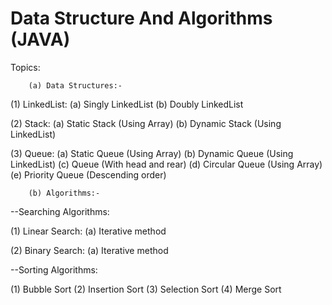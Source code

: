 # Data Structure And Algorithms (JAVA)

Topics:

        (a) Data Structures:-
        
(1) LinkedList:
    (a) Singly LinkedList
    (b) Doubly LinkedList

(2) Stack:
    (a) Static Stack (Using Array)
    (b) Dynamic Stack (Using LinkedList)
    
(3) Queue:
    (a) Static Queue (Using Array)
    (b) Dynamic Queue (Using LinkedList)
    (c) Queue (With head and rear)
    (d) Circular Queue (Using Array)
    (e) Priority Queue (Descending order)
    
        
        (b) Algorithms:-
        
  --Searching Algorithms:
  
(1) Linear Search:
   (a) Iterative method
  
(2) Binary Search:
   (a) Iterative method


  --Sorting Algorithms:

(1) Bubble Sort
(2) Insertion Sort
(3) Selection Sort
(4) Merge Sort

